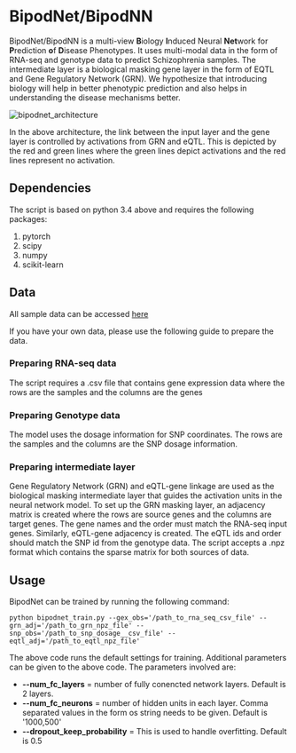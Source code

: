 # BipodNet/BipodNN

BipodNet/BipodNN is a multi-view **B**iology **I**nduced Neural **Net**work for **P**rediction **o**f **D**isease Phenotypes. It uses multi-modal data in the form of RNA-seq and genotype data to predict Schizophrenia samples. The intermediate layer is a biological masking gene layer in the form of EQTL and Gene Regulatory Network (GRN). We hypothesize that introducing biology will help in better phenotypic prediction and also helps in understanding the disease mechanisms better.

<!--![BipodNet Architecture](https://user-images.githubusercontent.com/18314073/124612169-bc616880-de37-11eb-969a-16dc36ca0767.png)-->
![bipodnet_architecture](https://user-images.githubusercontent.com/18314073/125307118-6425dd00-e2f5-11eb-9c6c-8829d5f6c0b0.png)

In the above architecture, the link between the input layer and the gene layer is controlled by activations from GRN and eQTL. This is depicted by the red and green lines where the green lines depict activations and the red lines represent no activation.

## Dependencies
The script is based on python 3.4 above and requires the following packages:
1. pytorch
2. scipy
3. numpy
4. scikit-learn

## Data
All sample data can be accessed [here](http://resource.psychencode.org)

If you have your own data, please use the following guide to prepare the data.

### Preparing RNA-seq data
The script requires a .csv file that contains gene expression data where the rows are the samples and the columns are the genes

### Preparing Genotype data
The model uses the dosage information for SNP coordinates. The rows are the samples and the columns are the SNP dosage information.

### Preparing intermediate layer
Gene Regulatory Network (GRN) and eQTL-gene linkage are used as the biological masking intermediate layer that guides the activation units in the neural network model. To set up the GRN masking layer, an adjacency matrix is created where the rows are source genes and the columns are target genes. The gene names and the order must match the RNA-seq input genes. Similarly, eQTL-gene adjacency is created. The eQTL ids and order should match the SNP id from the genotype data. The script accepts a .npz format which contains the sparse matrix for both sources of data.

## Usage
BipodNet can be trained by running the following command:

```
python bipodnet_train.py --gex_obs='/path_to_rna_seq_csv_file' --grn_adj='/path_to_grn_npz_file' --snp_obs='/path_to_snp_dosage__csv_file' --eqtl_adj='/path_to_eqtl_npz_file'
```

The above code runs the default settings for training. Additional parameters can be given to the above code. The parameters involved are:
* **--num_fc_layers** = number of fully conencted network layers. Default is 2 layers.
* **--num_fc_neurons** = number of hidden units in each layer. Comma separated values in the form os string needs to be given. Default is '1000,500'
* **--dropout_keep_probability** = This is used to handle overfitting. Default is 0.5
